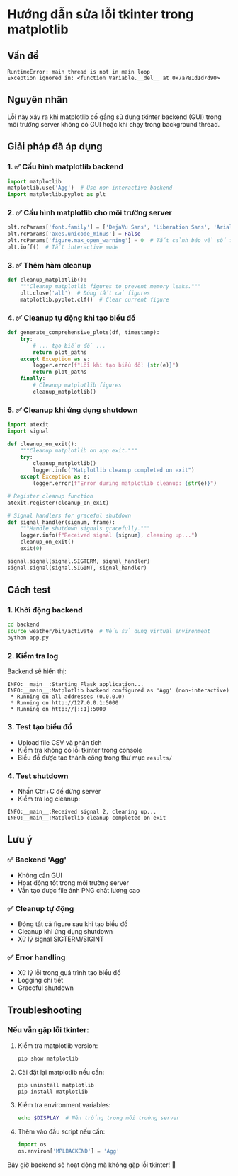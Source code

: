 # Hướng dẫn sửa lỗi tkinter trong matplotlib

## Vấn đề
```
RuntimeError: main thread is not in main loop
Exception ignored in: <function Variable.__del__ at 0x7a781d1d7d90>
```

## Nguyên nhân
Lỗi này xảy ra khi matplotlib cố gắng sử dụng tkinter backend (GUI) trong môi trường server không có GUI hoặc khi chạy trong background thread.

## Giải pháp đã áp dụng

### 1. ✅ Cấu hình matplotlib backend
```python
import matplotlib
matplotlib.use('Agg')  # Use non-interactive backend
import matplotlib.pyplot as plt
```

### 2. ✅ Cấu hình matplotlib cho môi trường server
```python
plt.rcParams['font.family'] = ['DejaVu Sans', 'Liberation Sans', 'Arial Unicode MS']
plt.rcParams['axes.unicode_minus'] = False
plt.rcParams['figure.max_open_warning'] = 0  # Tắt cảnh báo về số figure mở
plt.ioff()  # Tắt interactive mode
```

### 3. ✅ Thêm hàm cleanup
```python
def cleanup_matplotlib():
    """Cleanup matplotlib figures to prevent memory leaks."""
    plt.close('all')  # Đóng tất cả figures
    matplotlib.pyplot.clf()  # Clear current figure
```

### 4. ✅ Cleanup tự động khi tạo biểu đồ
```python
def generate_comprehensive_plots(df, timestamp):
    try:
        # ... tạo biểu đồ ...
        return plot_paths
    except Exception as e:
        logger.error(f"Lỗi khi tạo biểu đồ: {str(e)}")
        return plot_paths
    finally:
        # Cleanup matplotlib figures
        cleanup_matplotlib()
```

### 5. ✅ Cleanup khi ứng dụng shutdown
```python
import atexit
import signal

def cleanup_on_exit():
    """Cleanup matplotlib on app exit."""
    try:
        cleanup_matplotlib()
        logger.info("Matplotlib cleanup completed on exit")
    except Exception as e:
        logger.error(f"Error during matplotlib cleanup: {str(e)}")

# Register cleanup function
atexit.register(cleanup_on_exit)

# Signal handlers for graceful shutdown
def signal_handler(signum, frame):
    """Handle shutdown signals gracefully."""
    logger.info(f"Received signal {signum}, cleaning up...")
    cleanup_on_exit()
    exit(0)

signal.signal(signal.SIGTERM, signal_handler)
signal.signal(signal.SIGINT, signal_handler)
```

## Cách test

### 1. Khởi động backend
```bash
cd backend
source weather/bin/activate  # Nếu sử dụng virtual environment
python app.py
```

### 2. Kiểm tra log
Backend sẽ hiển thị:
```
INFO:__main__:Starting Flask application...
INFO:__main__:Matplotlib backend configured as 'Agg' (non-interactive)
 * Running on all addresses (0.0.0.0)
 * Running on http://127.0.0.1:5000
 * Running on http://[::1]:5000
```

### 3. Test tạo biểu đồ
- Upload file CSV và phân tích
- Kiểm tra không có lỗi tkinter trong console
- Biểu đồ được tạo thành công trong thư mục `results/`

### 4. Test shutdown
- Nhấn Ctrl+C để dừng server
- Kiểm tra log cleanup:
```
INFO:__main__:Received signal 2, cleaning up...
INFO:__main__:Matplotlib cleanup completed on exit
```

## Lưu ý

### ✅ Backend 'Agg' 
- Không cần GUI
- Hoạt động tốt trong môi trường server
- Vẫn tạo được file ảnh PNG chất lượng cao

### ✅ Cleanup tự động
- Đóng tất cả figure sau khi tạo biểu đồ
- Cleanup khi ứng dụng shutdown
- Xử lý signal SIGTERM/SIGINT

### ✅ Error handling
- Xử lý lỗi trong quá trình tạo biểu đồ
- Logging chi tiết
- Graceful shutdown

## Troubleshooting

### Nếu vẫn gặp lỗi tkinter:
1. Kiểm tra matplotlib version:
   ```bash
   pip show matplotlib
   ```

2. Cài đặt lại matplotlib nếu cần:
   ```bash
   pip uninstall matplotlib
   pip install matplotlib
   ```

3. Kiểm tra environment variables:
   ```bash
   echo $DISPLAY  # Nên trống trong môi trường server
   ```

4. Thêm vào đầu script nếu cần:
   ```python
   import os
   os.environ['MPLBACKEND'] = 'Agg'
   ```

Bây giờ backend sẽ hoạt động mà không gặp lỗi tkinter! 🎉
